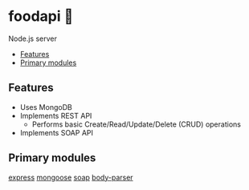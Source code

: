 # foodapi :fork_and_knife:
Node.js server
* [Features](https://github.com/Liemrist/foodapi#features)
* [Primary modules](https://github.com/Liemrist/foodapi#primary-modules)

## Features
* Uses MongoDB
* Implements REST API
  * Performs basic Create/Read/Update/Delete (CRUD) operations
* Implements SOAP API

## Primary modules
[express](https://github.com/expressjs/express)
[mongoose](https://github.com/Automattic/mongoose)
[soap](https://github.com/vpulim/node-soap)
[body-parser](https://github.com/expressjs/body-parser)
